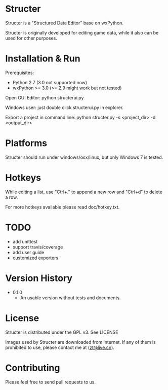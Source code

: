 Structer
========

Structer is a "Structured Data Editor" base on wxPython.

Structer is originally developed for editing game data, while it also can be used for other purposes.


Installation & Run
==================

Prerequisites:

* Python 2.7 (3.0 not supported now)
* wxPython >= 3.0 (>= 2.9 might work but not tested)

Open GUI Editor:
  python structerui.py
  
  Windows user: just double click structerui.py in explorer.
  
Export a project in command line:
  python structer.py -s <project_dir> -d <output_dir>  


Platforms
=========

Structer should run under windows/osx/linux, but only Windows 7 is tested.


Hotkeys
=======

While editing a list, use "Ctrl+." to append a new row and "Ctrl+d" to delete a row.
 
For more hotkeys available please read doc/hotkey.txt.


TODO
====

- add unittest
- support travis/coverage
- add user guide
- customized exporters


Version History
===============

- 0.1.0
    - An usable version without tests and documents.


License
=======

Structer is distributed under the GPL v3.  See LICENSE

Images used by Structer are downloaded from internet. If any of them is prohibited to use, please 
contact me at (zt@live.cn).


Contributing
============

Please feel free to send pull requests to us.
